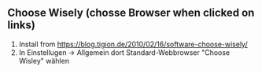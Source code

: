 ## Choose Wisely (chosse Browser when clicked on links)

1. Install from https://blog.tigion.de/2010/02/16/software-choose-wisely/
2. In Einstellugen -> Allgemein dort Standard-Webbrowser "Choose Wisley" wählen
